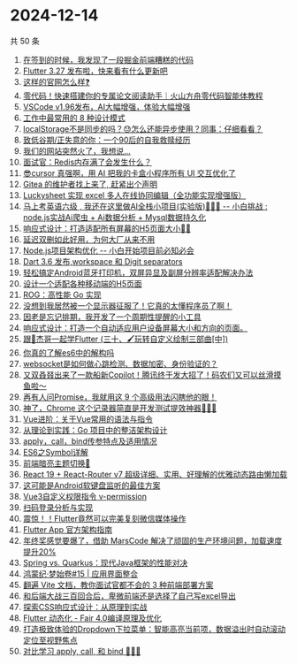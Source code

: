 # 2024-12-14

共 50 条

<!-- BEGIN JUEJIN -->
<!-- 最后更新时间 2024-12-14 01:14:18 +0800 -->
1. [在签到的时候，我发现了一段掘金前端糟糕的代码](https://juejin.cn/post/7447094734684848139)
1. [Flutter 3.27 发布啦，快来看有什么更新吧](https://juejin.cn/post/7447097960011923506)
1. [这样的官网怎么样❓](https://juejin.cn/post/7447026961463115812)
1. [零代码！快速搭建你的专属论文阅读助手｜火山方舟零代码智能体教程](https://juejin.cn/post/7446998671886581812)
1. [VSCode v1.96发布，AI大幅增强，体验大幅增强](https://juejin.cn/post/7447212089980715058)
1. [工作中最常用的 8 种设计模式](https://juejin.cn/post/7446964447464390694)
1. [localStorage不是同步的吗？😓怎么还能异步使用？同事：仔细看看？](https://juejin.cn/post/7447118874628309044)
1. [致低谷期/正失意的你：一个90后的自我救赎经历](https://juejin.cn/post/7447355398343753766)
1. [我们的网站突然火了，我想说...](https://juejin.cn/post/7447071039455576076)
1. [面试官：Redis内存满了会发生什么？](https://juejin.cn/post/7447504658645958682)
1. [😎cursor 真强啊，用 AI 把我的卡盒小程序所有 UI 交互优化了](https://juejin.cn/post/7447163741974986786)
1. [Gitea 的维护者找上来了, 赶紧出个声明](https://juejin.cn/post/7447331853071138816)
1. [Luckysheet 实现 excel 多人在线协同编辑（全功能实现增强版）](https://juejin.cn/post/7446980503271866368)
1. [马上考英语六级 , 我还在这里做AI全栈小项目(实验版)🤡🤡🤡 -- 小白挑战 : node.js实战Ai爬虫 + Ai数据分析 + Mysql数据持久化](https://juejin.cn/post/7447331905820885007)
1. [响应式设计：打造适配所有屏幕的H5页面大小🚀🚀](https://juejin.cn/post/7447122150388596787)
1. [延迟双删如此好用，为何大厂从来不用](https://juejin.cn/post/7447033901657096202)
1. [Node.js项目架构优化 -- 小白开始项目前必知必会](https://juejin.cn/post/7446330268117106740)
1. [Dart 3.6 发布,workspace 和 Digit separators](https://juejin.cn/post/7447134640466886683)
1. [轻松搞定Android蓝牙打印机，双屏异显及副屏分辨率适配解决办法](https://juejin.cn/post/7446820939943428107)
1. [设计一个适配各种移动端的H5页面](https://juejin.cn/post/7447333079880908841)
1. [ROG：高性能 Go 实现](https://juejin.cn/post/7446985838582136844)
1. [没想到我居然被一个显示器征服了！它真的太懂程序员了啊！](https://juejin.cn/post/7447796727479910451)
1. [因老是忘记排期，我开发了一个周期性提醒的小工具](https://juejin.cn/post/7446362500478238746)
1. [响应式设计：打造一个自动适应用户设备屏幕大小和方向的页面。](https://juejin.cn/post/7447456585510715402)
1. [跟🤡杰哥一起学Flutter (三十、🖌玩转自定义绘制三部曲[中])](https://juejin.cn/post/7446634545867046922)
1. [你真的了解es6中的解构吗](https://juejin.cn/post/7446988707503112228)
1. [ websocket是如何做心跳检测、数据加密、身份验证的？](https://juejin.cn/post/7446730504676163619)
1. [又双叒叕出来了一款船新Copilot！腾讯终于发大招了！码农们又可以丝滑摸鱼啦～](https://juejin.cn/post/7447070401078444084)
1. [再有人问Promise，我就用这 9 个高级用法闪瞎他的眼！](https://juejin.cn/post/7447025750728867890)
1. [神了，Chrome 这个记录器简直是开发测试提效神器🚀🚀🚀](https://juejin.cn/post/7447456628284244005)
1. [Vue进阶：关于Vue常用的语法与指令](https://juejin.cn/post/7447148090280755226)
1. [从理论到实践：Go 项目中的整洁架构设计	](https://juejin.cn/post/7446693684223868962)
1. [apply，call，bind传参特点及适用情况](https://juejin.cn/post/7446971768676368435)
1. [ES6之Symbol详解](https://juejin.cn/post/7446964810090971155)
1. [前端暗亮主题切换🚀](https://juejin.cn/post/7447475284717092876)
1. [React 19 + React-Router v7 超级详细、实用、好理解的优雅动态路由懒加载](https://juejin.cn/post/7446776730625228834)
1. [这可能是Android软键盘监听的最佳方案](https://juejin.cn/post/7446686241105592371)
1. [Vue3自定义权限指令 v-permission](https://juejin.cn/post/7447462392047386639)
1. [扫码登录分析与实现](https://juejin.cn/post/7447065417322201128)
1. [震惊！！Flutter竟然可以完美复刻微信媒体操作](https://juejin.cn/post/7446651689430237218)
1. [Flutter App 官方架构指南](https://juejin.cn/post/7447055521327317030)
1. [年终奖感觉要爆了，借助 MarsCode 解决了顽固的生产环境问题，加载速度提升20%](https://juejin.cn/post/7447080711457521718)
1. [Spring vs. Quarkus：现代Java框架的性能对决](https://juejin.cn/post/7446764656273178662)
1. [鸿蒙纪·梦始卷#15 | 应用界面整合](https://juejin.cn/post/7446407258537721892)
1. [翻遍 Vite 文档，教你面试官都不会的 3 种前端部署方案](https://juejin.cn/post/7447148090279624730)
1. [和后端大战三百回合后，卑微前端还是选择了自己写excel导出](https://juejin.cn/post/7447368539936587776)
1. [探索CSS响应式设计：从原理到实战](https://juejin.cn/post/7447457375613157427)
1. [Flutter 动态化 - Fair 4.0编译原理及优化](https://juejin.cn/post/7447421809756127283)
1. [打造极致体验的Dropdown下拉菜单：智能高亮当前项，数据溢出时自动滚动定位至视野焦点](https://juejin.cn/post/7447160624577085479)
1. [对比学习 apply, call, 和 bind 👀👀👀](https://juejin.cn/post/7447081906438963226)
<!-- END JUEJIN -->